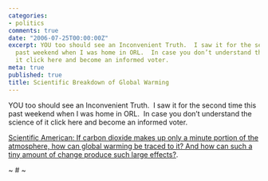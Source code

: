 ```yaml
---
categories:
- politics
comments: true
date: "2006-07-25T00:00:00Z"
excerpt: YOU too should see an Inconvenient Truth.  I saw it for the second time this
  past weekend when I was home in ORL.  In case you don’t understand the science of
  it click here and become an informed voter.
meta: true
published: true
title: Scientific Breakdown of Global Warming
---
```


YOU too should see an Inconvenient Truth.  I saw it for the second time this past weekend when I was home in ORL.  In case you don’t understand the science of it click here and become an informed voter.

[Scientific American: If carbon dioxide makes up only a minute portion of the atmosphere, how can global warming be traced to it? And how can such a tiny amount of change produce such large effects?][1].

 [1]: http://www.sciam.com/print_version.cfm?articleID=000F22D3-EBEF-14C0-AB7083414B7F4945 "Scientific American: If carbon dioxide makes up only a minute portion of the atmosphere, how can global warming be traced to it? And how can such a tiny amount of change produce such large effects?"

~ # ~